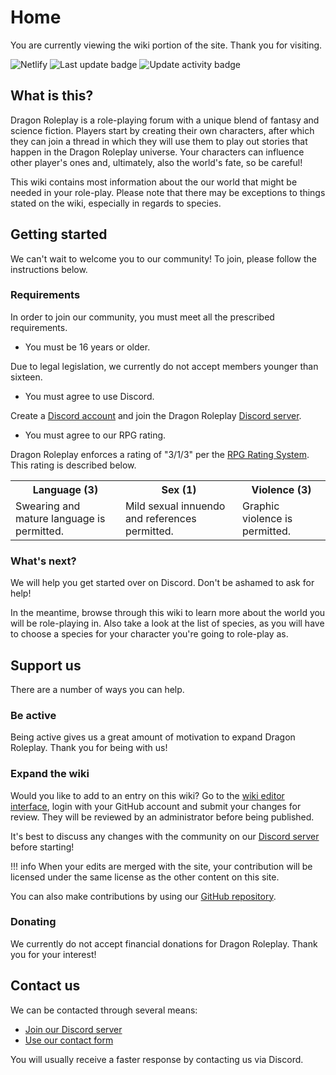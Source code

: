 # Home
You are currently viewing the wiki portion of the site. Thank you for visiting.

![Netlify](https://img.shields.io/netlify/371397fe-a565-4cca-aea6-75aa6e7ac531?style=for-the-badge)
![Last update badge](https://img.shields.io/github/last-commit/dragonprojects/dragonroleplay?label=last%20update&style=for-the-badge) ![Update activity badge](https://img.shields.io/github/commit-activity/m/dragonprojects/dragonroleplay?label=Update%20activity&style=for-the-badge)

## What is this?
Dragon Roleplay is a role-playing forum with a unique blend of fantasy and science fiction. Players start by creating their own characters, after which they can join a thread in which they will use them to play out stories that happen in the Dragon Roleplay universe. Your characters can influence other player's ones and, ultimately, also the world's fate, so be careful!

This wiki contains most information about the our world that might be needed in your role-play. Please note that there may be exceptions to things stated on the wiki, especially in regards to species.

## Getting started
We can't wait to welcome you to our community! To join, please follow the instructions below.

### Requirements
In order to join our community, you must meet all the prescribed requirements.

* You must be 16 years or older.

Due to legal legislation, we currently do not accept members younger than sixteen.

* You must agree to use Discord.

Create a [Discord account](https://discordapp.com/register) and join the Dragon Roleplay [Discord server](https://discord.gg/MJ2HGkT).

* You must agree to our RPG rating.

Dragon Roleplay enforces a rating of "3/1/3" per the [RPG Rating System](https://rpgrating.com/). This rating is described below.

<table>
    <tr>
        <th>Language (3)</th>
        <th>Sex (1)</th>
        <th>Violence (3)</th>
    </tr>
    <tr>
        <td>Swearing and mature language is permitted.</td>
        <td>Mild sexual innuendo and references permitted.</td>
        <td>Graphic violence is permitted.</td>
    </tr>
</table>

### What's next?
We will help you get started over on Discord. Don't be ashamed to ask for help!

In the meantime, browse through this wiki to learn more about the world you will be role-playing in. Also take a look at the list of species, as you will have to choose a species for your character you're going to role-play as.

## Support us
There are a number of ways you can help.

### Be active
Being active gives us a great amount of motivation to expand Dragon Roleplay. Thank you for being with us!

### Expand the wiki
Would you like to add to an entry on this wiki? Go to the [wiki editor interface](/wiki/editor), login with your GitHub account and submit your changes for review. They will be reviewed by an administrator before being published.

It's best to discuss any changes with the community  on our [Discord server](https://discord.gg/MJ2HGkT) before starting!

!!! info
    When your edits are merged with the site, your contribution will be licensed under the same license as the other content on this site.

You can also make contributions by using our [GitHub repository](https://github.com/dragonprojects/dragonroleplay).

### Donating
We currently do not accept financial donations for Dragon Roleplay. Thank you for your interest!

## Contact us
We can be contacted through several means:

* [Join our Discord server](https://discord.gg/MJ2HGkT)
* [Use our contact form](https://jellezwie.rs/#contact)

You will usually receive a faster response by contacting us via Discord.
